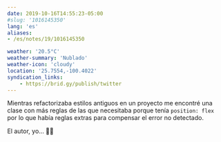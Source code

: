 ```yaml
---
date: 2019-10-16T14:55:23-05:00
#slug: '1016145350'
lang: 'es'
aliases:
- /es/notes/19/1016145350

weather: '20.5°C'
weather-summary: 'Nublado'
weather-icon: 'cloudy'
location: '25.7554,-100.4022'
syndication_links:
    - https://brid.gy/publish/twitter
---
```

Mientras refactorizaba estilos antiguos en un proyecto me encontré una clase con más reglas de las que necesitaba porque tenía `position: flex` por lo que había reglas extras para compensar el error no detectado.

El autor, yo... 👀🤫
